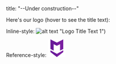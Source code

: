 title: "--Under construction--"

Here's our logo (hover to see the title text):

Inline-style: 
![alt text](https://github.com/jashera/jashera.github.io/blob/master/images/psypaglogo.jpg|width=100) "Logo Title Text 1")

Reference-style: 
![alt text][logo]

[logo]: https://github.com/adam-p/markdown-here/raw/master/src/common/images/icon48.png "Logo Title Text 2"



